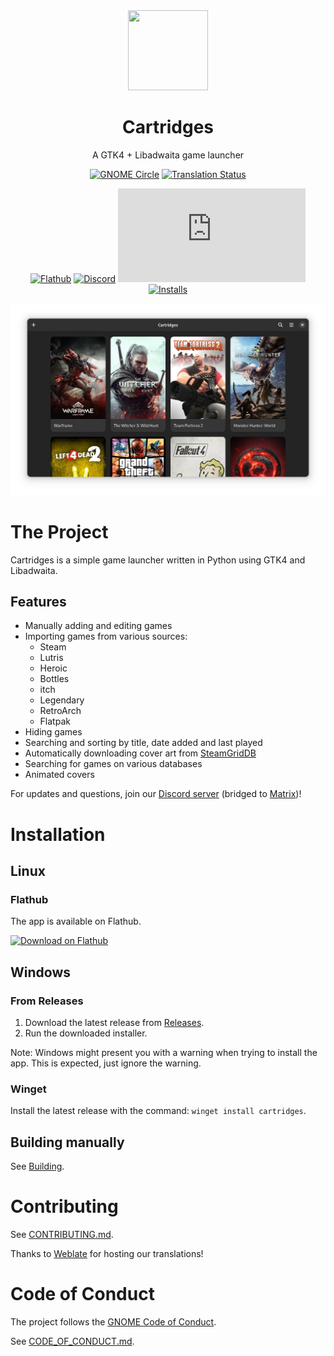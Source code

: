 
[circle-url]: https://circle.gnome.org
[circle-image]: https://circle.gnome.org/assets/button/badge.svg
[weblate-url]: https://hosted.weblate.org/engage/cartridges/
[weblate-image]: https://hosted.weblate.org/widgets/cartridges/-/cartridges/svg-badge.svg
[discord-url]: https://discord.gg/4KSFh3AmQR
[discord-image]: https://img.shields.io/discord/1088155799299313754?color=%235865F2&label=discord&logo=discord&logoColor=%23FFFFFF&style=for-the-badge
[matrix-url]: https://matrix.to/#/#cartridges:matrix.org
[matrix-image]: https://img.shields.io/matrix/cartridges:matrix.org?label=Matrix&logo=matrix&color=%230dbd8b&style=for-the-badge
[flathub-url]: https://flathub.org/apps/hu.kramo.Cartridges
[flathub-image]: https://img.shields.io/flathub/v/hu.kramo.Cartridges?logo=flathub&style=for-the-badge
[installs-image]: https://img.shields.io/flathub/downloads/hu.kramo.Cartridges?style=for-the-badge

<div align="center">
  <img src="data/icons/hicolor/scalable/apps/hu.kramo.Cartridges.svg" width="128" height="128">

  # Cartridges

  A GTK4 + Libadwaita game launcher

  [![GNOME Circle][circle-image]][circle-url]
  [![Translation Status][weblate-image]][weblate-url]

  [![Flathub][flathub-image]][flathub-url]
  [![Discord][discord-image]][discord-url]
  [![Matrix][matrix-image]][matrix-url]
  [![Installs][installs-image]][flathub-url]

  <img src="data/screenshots/1.png">
</div>

# The Project

Cartridges is a simple game launcher written in Python using GTK4 and Libadwaita.

## Features

- Manually adding and editing games
- Importing games from various sources:
  - Steam
  - Lutris
  - Heroic
  - Bottles
  - itch
  - Legendary
  - RetroArch
  - Flatpak
- Hiding games
- Searching and sorting by title, date added and last played
- Automatically downloading cover art from [SteamGridDB](https://www.steamgriddb.com/)
- Searching for games on various databases
- Animated covers

For updates and questions, join our [Discord server][discord-url] (bridged to [Matrix](https://matrix.to/#/#cartridges:matrix.org))!

# Installation

## Linux

### Flathub

The app is available on Flathub.

<a href=https://flathub.org/apps/hu.kramo.Cartridges><img width='240' alt='Download on Flathub' src='https://dl.flathub.org/assets/badges/flathub-badge-en.png'/></a>

## Windows

### From Releases

1. Download the latest release from [Releases](https://github.com/kra-mo/cartridges/releases).
2. Run the downloaded installer.

Note: Windows might present you with a warning when trying to install the app. This is expected, just ignore the warning.

### Winget

Install the latest release with the command: `winget install cartridges`. 

## Building manually

See [Building](https://github.com/kra-mo/cartridges/blob/main/CONTRIBUTING.md#building).

# Contributing

See [CONTRIBUTING.md](https://github.com/kra-mo/cartridges/blob/main/CONTRIBUTING.md).

Thanks to [Weblate](https://weblate.org/) for hosting our translations!

# Code of Conduct

The project follows the [GNOME Code of Conduct](https://wiki.gnome.org/Foundation/CodeOfConduct).

See [CODE_OF_CONDUCT.md](https://github.com/kra-mo/cartridges/blob/main/CODE_OF_CONDUCT.md).

